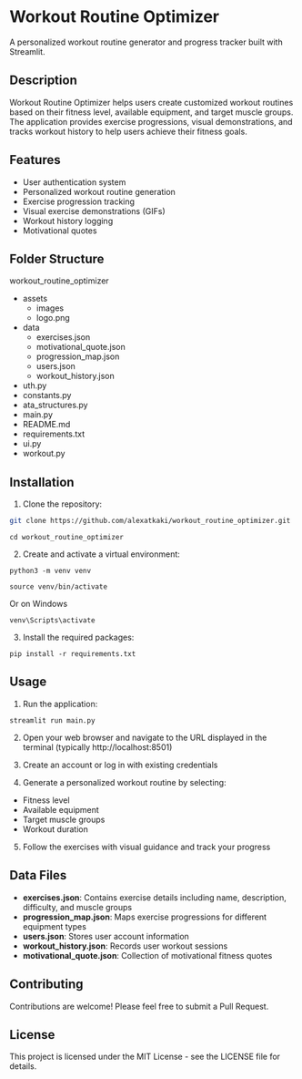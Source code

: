 # Workout Routine Optimizer

A personalized workout routine generator and progress tracker built with Streamlit.

## Description

Workout Routine Optimizer helps users create customized workout routines based on their fitness level, available equipment, and target muscle groups. The application provides exercise progressions, visual demonstrations, and tracks workout history to help users achieve their fitness goals.

## Features

- User authentication system
- Personalized workout routine generation
- Exercise progression tracking
- Visual exercise demonstrations (GIFs)
- Workout history logging
- Motivational quotes

## Folder Structure

workout_routine_optimizer
* assets
  * images
  * logo.png
* data
  * exercises.json
  * motivational_quote.json
  * progression_map.json
  * users.json
  * workout_history.json
* uth.py
* constants.py
* ata_structures.py
* main.py
* README.md
* requirements.txt
* ui.py
* workout.py


## Installation

1. Clone the repository:
```sh
git clone https://github.com/alexatkaki/workout_routine_optimizer.git 
```

```
cd workout_routine_optimizer
```

2. Create and activate a virtual environment: 

```python3 -m venv venv```

```source venv/bin/activate``` 

Or on Windows
```
venv\Scripts\activate
``` 

3. Install the required packages:

```
pip install -r requirements.txt
```

## Usage

1. Run the application:
```
streamlit run main.py
```

2. Open your web browser and navigate to the URL displayed in the terminal (typically http://localhost:8501)

3. Create an account or log in with existing credentials

4. Generate a personalized workout routine by selecting:
- Fitness level
- Available equipment
- Target muscle groups
- Workout duration

5. Follow the exercises with visual guidance and track your progress

## Data Files

- **exercises.json**: Contains exercise details including name, description, difficulty, and muscle groups
- **progression_map.json**: Maps exercise progressions for different equipment types
- **users.json**: Stores user account information
- **workout_history.json**: Records user workout sessions
- **motivational_quote.json**: Collection of motivational fitness quotes

## Contributing

Contributions are welcome! Please feel free to submit a Pull Request.

## License

This project is licensed under the MIT License - see the LICENSE file for details.
